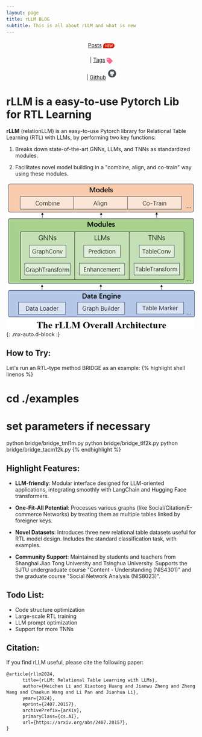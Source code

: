 ```yaml
---
layout: page
title: rLLM BLOG
subtitle: This is all about rLLM and what is new
---
```


<center>
<a href="{{ '/archive' | absolute_url }}">Posts</a> <img src="/assets/img/index/new.png" alt="post" style="width: 30px; height: 30px; vertical-align: middle;">

| <a href="{{ '/tags' | absolute_url }}"> Tags</a> <img src="/assets/img/index/tag.png" alt="post" style="width: 16px; height: 16px; vertical-align: middle;">

| <a href="https://github.com/rllm-team/rllm"> Github</a> <img src="/assets/img/index/github.png" alt="post" style="width: 23px; height: 23px; vertical-align: 4px;">
</center>

# rLLM is a easy-to-use Pytorch Lib for RTL Learning
**rLLM** (relationLLM) is an easy-to-use Pytorch library for Relational Table Learning (RTL) with LLMs, by performing two key functions:

1. Breaks down state-of-the-art GNNs, LLMs, and TNNs as standardized modules.

2. Facilitates novel model building in a "combine, align, and co-train" way using these modules.

![overview for rllm](/assets/img/index/rllmoverview.png){: .mx-auto.d-block :}

## How to Try:
Let's run an RTL-type method BRIDGE as an example:
{% highlight shell linenos %}
# cd ./examples
# set parameters if necessary

python bridge/bridge_tml1m.py
python bridge/bridge_tlf2k.py
python bridge/bridge_tacm12k.py
{% endhighlight %}

## Highlight Features:
- **LLM-friendly**: Modular interface designed for LLM-oriented applications, integrating smoothly with LangChain and Hugging Face transformers.

- **One-Fit-All Potential**: Processes various graphs (like Social/Citation/E-commerce Networks) by treating them as multiple tables linked by foreigner keys.

- **Novel Datasets**: Introduces three new relational table datasets useful for RTL model design. Includes the standard classification task, with examples.

- **Community Support**: Maintained by students and teachers from Shanghai Jiao Tong University and Tsinghua University. Supports the SJTU undergraduate course "Content - Understanding (NIS4301)" and the graduate course "Social Network Analysis (NIS8023)".

## Todo List:
- Code structure optimization
- Large-scale RTL training
- LLM prompt optimization
- Support for more TNNs

## Citation:
If you find rLLM useful, please cite the following paper:
```
@article{rllm2024,
      title={rLLM: Relational Table Learning with LLMs}, 
      author={Weichen Li and Xiaotong Huang and Jianwu Zheng and Zheng Wang and Chaokun Wang and Li Pan and Jianhua Li},
      year={2024},
      eprint={2407.20157},
      archivePrefix={arXiv},
      primaryClass={cs.AI},
      url={https://arxiv.org/abs/2407.20157}, 
}
```